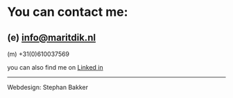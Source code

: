 # You can contact me:

## (e) [info@maritdik.nl](mailto:info@maritdik.nl)

(m) +31(0)610037569

you can also find me on [Linked in](https://nl.linkedin.com/in/marit-dik-9662938)







---

Webdesign: Stephan Bakker

